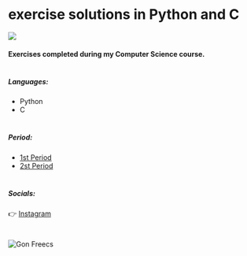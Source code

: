 # exercise solutions in Python and C
![](https://i.imgur.com/JABXrOp.png)

#### Exercises completed during my Computer Science course.
#
##### Languages:
 - Python 
 - C
#



##### Period:
 - [1st Period](https://github.com/nicolaswalcker/MateriasFaculdade/tree/main/Ci%C3%AAncia%20da%20Computa%C3%A7%C3%A3o%20-%20Python)
 - [2st Period](https://github.com/nicolaswalcker/MateriasFaculdade/tree/main/Ci%C3%AAncia%20da%20Computa%C3%A7%C3%A3o%20-%20C)
 #

##### Socials:

:point_right: [Instagram](https://www.instagram.com/nicaaaaoo/)
#

![Gon Freecs](https://em.wattpad.com/5b5bca2509b172ea7e02713f3bdc4df680f6a7b5/68747470733a2f2f73332e616d617a6f6e6177732e636f6d2f776174747061642d6d656469612d736572766963652f53746f7279496d6167652f75645f514a412d764a73546e43413d3d2d3238313933303439342e313436343463656530623332376130353931373233323431393231392e676966) 